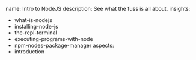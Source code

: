 name: Intro to NodeJS
description: See what the fuss is all about.
insights:
  - what-is-nodejs
  - installing-node-js
  - the-repl-terminal
  - executing-programs-with-node
  - npm-nodes-package-manager
aspects:
  - introduction
